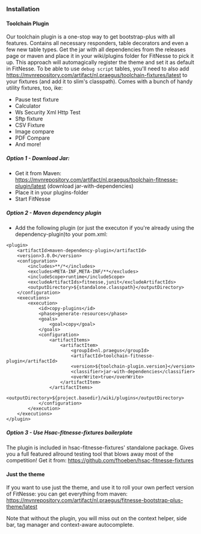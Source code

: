 ### Installation

#### Toolchain Plugin
Our toolchain plugin is a one-stop way to get bootstrap-plus with all features. Contains all necessary responders, table decorators and even a few new table types.
Get the jar with all dependencies from the releases page or maven and place it in your wiki/plugins folder for FitNesse to pick it up.
This approach will automagically register the theme and set it as default in FitNesse.
To be able to use `debug script` tables, you'll need to also add https://mvnrepository.com/artifact/nl.praegus/toolchain-fixtures/latest to your fixtures (and add it to slim's classpath). Comes with a bunch of handy utility fixtures, too, ike:
* Pause test fixture
* Calculator
* Ws Security Xml Http Test
* Sftp fixture
* CSV Fixture
* Image compare
* PDF Compare
* And more!

##### Option 1 - Download Jar: 
* Get it from Maven: https://mvnrepository.com/artifact/nl.praegus/toolchain-fitnesse-plugin/latest (download jar-with-dependencies)
* Place it in your plugins-folder
* Start FitNesse

##### Option 2 - Maven dependency plugin
* Add the following plugin (or just the executon if you're already using the dependency-plugin)to your pom.xml:
```
<plugin>
    <artifactId>maven-dependency-plugin</artifactId>
    <version>3.0.0</version>
    <configuration>
        <includes>**/*</includes>
        <excludes>META-INF,META-INF/**</excludes>
        <includeScope>runtime</includeScope>
        <excludeArtifactIds>fitnesse,junit</excludeArtifactIds>
        <outputDirectory>${standalone.classpath}</outputDirectory>
    </configuration>
    <executions>
        <execution>
            <id>copy-plugins</id>
            <phase>generate-resources</phase>
            <goals>
                <goal>copy</goal>
            </goals>
            <configuration>
                <artifactItems>
                    <artifactItem>
                        <groupId>nl.praegus</groupId>
                        <artifactId>toolchain-fitnesse-plugin</artifactId>
                        <version>${toolchain-plugin.version}</version>
                        <classifier>jar-with-dependencies</classifier>
                        <overWrite>true</overWrite>
                    </artifactItem>
                </artifactItems>
                <outputDirectory>${project.basedir}/wiki/plugins</outputDirectory>
            </configuration>
        </execution>
    </executions>
</plugin>
```

##### Option 3 - Use Hsac-fitnesse-fixtures boilerplate
The plugin is included in hsac-fitnesse-fixtures' standalone package. Gives you a full featured allround testing tool that blows away most of the competition!
Get it from: https://github.com/fhoeben/hsac-fitnesse-fixtures

#### Just the theme
If you want to use just the theme, and use it to roll your own perfect version of FitNesse: you can get everything from maven:
https://mvnrepository.com/artifact/nl.praegus/fitnesse-bootstrap-plus-theme/latest

Note that without the plugin, you will miss out on the context helper, side bar, tag manager and context-aware autocomplete.
